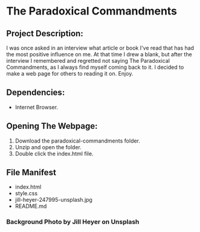 The Paradoxical Commandments
============================

## Project Description:
I was once asked in an interview what article or book I've read that has had the most positive influence on me. At that time I drew a blank, but after the interview I remembered and regretted not saying The Paradoxical Commandments, as I always find myself coming back to it. I decided to make a web page for others to reading it on. Enjoy.

## Dependencies:
* Internet Browser.

## Opening The Webpage:
1. Download the paradoxical-commandments folder.
2. Unzip and open the folder.
3. Double click the index.html file.

## File Manifest
* index.html
* style.css
* jill-heyer-247995-unsplash.jpg
* README.md  

### Background Photo by Jill Heyer on Unsplash       